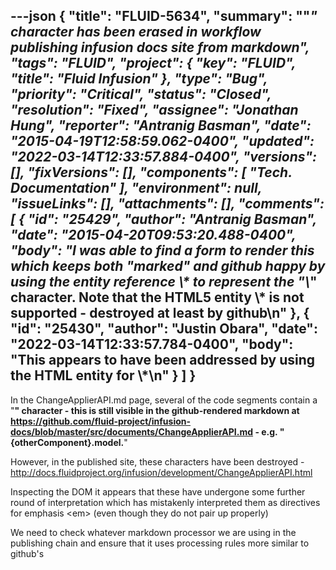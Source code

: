 ---json
{
  "title": "FLUID-5634",
  "summary": "\"*\" character has been erased in workflow publishing infusion docs site from markdown",
  "tags": "FLUID",
  "project": {
    "key": "FLUID",
    "title": "Fluid Infusion"
  },
  "type": "Bug",
  "priority": "Critical",
  "status": "Closed",
  "resolution": "Fixed",
  "assignee": "Jonathan Hung",
  "reporter": "Antranig Basman",
  "date": "2015-04-19T12:58:59.062-0400",
  "updated": "2022-03-14T12:33:57.884-0400",
  "versions": [],
  "fixVersions": [],
  "components": [
    "Tech. Documentation"
  ],
  "environment": null,
  "issueLinks": [],
  "attachments": [],
  "comments": [
    {
      "id": "25429",
      "author": "Antranig Basman",
      "date": "2015-04-20T09:53:20.488-0400",
      "body": "I was able to find a form to render this which keeps both \"marked\" and github happy by using the entity reference \\&#42; to represent the \"\\*\" character. Note that the HTML5 entity \\&ast; is not supported - destroyed at least by github\n"
    },
    {
      "id": "25430",
      "author": "Justin Obara",
      "date": "2022-03-14T12:33:57.784-0400",
      "body": "This appears to have been addressed by using the HTML entity for \\*\n"
    }
  ]
}
---
In the ChangeApplierAPI.md page, several of the code segments contain a "**" character - this is still visible in the github-rendered markdown at&#x20;****<https://github.com/fluid-project/infusion-docs/blob/master/src/documents/ChangeApplierAPI.md>****&#x20;- e.g. "{otherComponent}.model.**"

However, in the published site, these characters have been destroyed - <http://docs.fluidproject.org/infusion/development/ChangeApplierAPI.html>

Inspecting the DOM it appears that these have undergone some further round of interpretation which has mistakenly interpreted them as directives for emphasis \<em> (even though they do not pair up properly)

We need to check whatever markdown processor we are using in the publishing chain and ensure that it uses processing rules more similar to github's

        